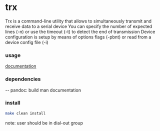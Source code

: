 # trx

Trx is a command-line utility that allows to simultaneously transmit and receive data to a serial device
You can specify the number of expected lines (-n) or use the timeout (-t) to detect the end of transmission
Device configuration is setup by means of options flags (-pbnt) or read from a device config file (-i)

### usage

[documentation](https://github.com/arnolievens/trx/blob/main/trx.md)

### dependencies

-- pandoc: build man documentation

### install

```sh
make clean install
```
note: user should be in dial-out group
